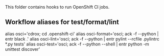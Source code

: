 This folder contains hooks to run OpenShift CI jobs. 

## Workflow aliases for test/format/lint

alias osci='cdrox; cd .openshift-ci'
alias osci-format='osci; ack -f --python | entr black .'
alias osci-lint='osci; ack -f --python | entr pylint --rcfile .pylintrc *.py tests'
alias osci-test='osci; ack -f --python --shell | entr python -m unittest discover'

